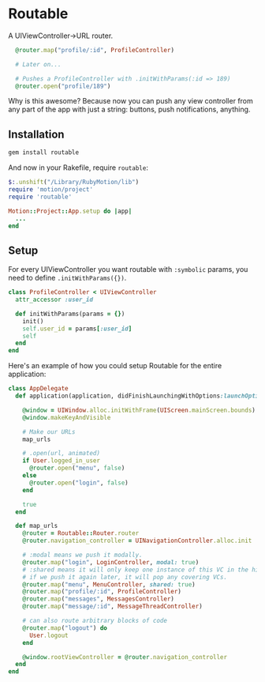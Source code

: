 # Routable
A UIViewController->URL router.

```ruby
  @router.map("profile/:id", ProfileController)

  # Later on...

  # Pushes a ProfileController with .initWithParams(:id => 189)
  @router.open("profile/189")
```

Why is this awesome? Because now you can push any view controller from any part of the app with just a string: buttons, push notifications, anything.

## Installation

```ruby
gem install routable
```

And now in your Rakefile, require `routable`:

```ruby
$:.unshift("/Library/RubyMotion/lib")
require 'motion/project'
require 'routable'

Motion::Project::App.setup do |app|
  ...
end
```

## Setup

For every UIViewController you want routable with `:symbolic` params, you need to define `.initWithParams({})`.

```ruby
class ProfileController < UIViewController
  attr_accessor :user_id

  def initWithParams(params = {})
    init()
    self.user_id = params[:user_id]
    self
  end
end
```

Here's an example of how you could setup Routable for the entire application:

```ruby
class AppDelegate
  def application(application, didFinishLaunchingWithOptions:launchOptions)

    @window = UIWindow.alloc.initWithFrame(UIScreen.mainScreen.bounds)
    @window.makeKeyAndVisible

    # Make our URLs
    map_urls

    # .open(url, animated)
    if User.logged_in_user
      @router.open("menu", false)
    else
      @router.open("login", false)
    end

    true
  end

  def map_urls
    @router = Routable::Router.router
    @router.navigation_controller = UINavigationController.alloc.init

    # :modal means we push it modally.
    @router.map("login", LoginController, modal: true)
    # :shared means it will only keep one instance of this VC in the hierarchy;
    # if we push it again later, it will pop any covering VCs.
    @router.map("menu", MenuController, shared: true)
    @router.map("profile/:id", ProfileController)
    @router.map("messages", MessagesController)
    @router.map("message/:id", MessageThreadController)

    # can also route arbitrary blocks of code
    @router.map("logout") do
      User.logout
    end

    @window.rootViewController = @router.navigation_controller
  end
end
```
